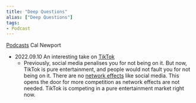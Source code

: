 ```yaml
---
title: "Deep Questions"
alias: ["Deep Questions"]
tags:
- Podcast
---
```

[Podcasts](notes/000_Podcasts.md)
Cal Newport

- 2022.09.10 An interesting take on [TikTok](notes/2_TikTok.md)
	- Previously, social media penalises you for not being on it. But now, TikTok is pure entertainment, and people would not fault you for not being on it. There are no [network effects](notes/C_Network%20effects.md) like social media. This opens the door for more competition as network effects are not needed. TikTok is competing in a pure entertainment market right now.